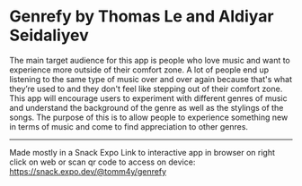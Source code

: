 # Genrefy by Thomas Le and Aldiyar Seidaliyev
The main target audience for this app is people who love music and want to experience more outside of their comfort zone. A lot of people end up listening to the same type of music over and over again because that's what they’re used to and they don't feel like stepping out of their comfort zone. This app will encourage users to experiment with different genres of music and understand the background of the genre as well as the stylings of the songs. The purpose of this is to allow people to experience something new in terms of music and come to find appreciation to other genres.

---------------------------------------------------------------------------------------------------------------------------------------

Made mostly in a Snack Expo
Link to interactive app in browser on right click on web or scan qr code to access on device: https://snack.expo.dev/@tomm4y/genrefy
